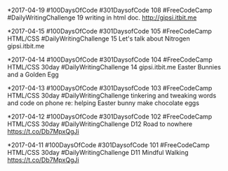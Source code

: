 
*2017-04-19
 #100DaysOfCode #301DaysofCode 108
#FreeCodeCamp #DailyWritingChallenge 19 writing in html doc. http://gipsi.itbit.me 

*2017-04-15 #100DaysOfCode #301DaysofCode 105 #FreeCodeCamp HTML/CSS #DailyWritingChallenge 15 Let's talk about Nitrogen gipsi.itbit.me

*2017-04-14 #100DaysOfCode #301DaysofCode 104 #FreeCodeCamp HTML/CSS 30day #DailyWritingChallenge 14 gipsi.itbit.me Easter Bunnies and a Golden Egg

*2017-04-13 #100DaysOfCode #301DaysofCode 103 #FreeCodeCamp HTML/CSS 30day #DailyWritingChallenge tinkering and tweaking words and code on phone re: helping Easter bunny make chocolate eggs

*2017-04-12 #100DaysOfCode #301DaysofCode 102 #FreeCodeCamp HTML/CSS 30day #DailyWritingChallenge D12 Road to nowhere https://t.co/Db7MpxQgJi

*2017-04-11 #100DaysOfCode #301DaysofCode 101 #FreeCodeCamp HTML/CSS 30day #DailyWritingChallenge D11 Mindful Walking https://t.co/Db7MpxQgJi
